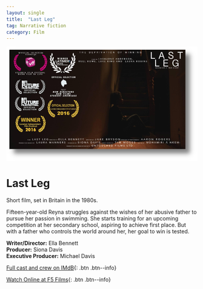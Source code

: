 ```yaml
---
layout: single
title:  "Last Leg"
tag: Narrative fiction
category: Film
---
```


![Last Leg short film](/assets/images/LastLegPoster.png)

# Last Leg

Short film, set in Britain in the 1980s.

Fifteen-year-old Reyna struggles against the wishes of her abusive father to pursue her passion in swimming.
She starts training for an upcoming competition at her secondary school, aspiring to achieve first place.
But with a father who controls the world around her, her goal to win is tested.

**Writer/Director:** Ella Bennett<br />
**Producer:** Siona Davis<br />
**Executive Producer:** Michael Davis

[Full cast and crew on IMdB](https://www.imdb.com/title/tt5251270/fullcredits/){: .btn .btn--info}

[Watch Online at F5 Films](https://f5films.tv/portfolio/last-leg){: .btn .btn--info}
